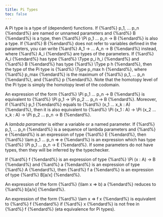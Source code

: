 ```yaml
---
title: Pi Types
toc: false
---
```


A Pi type is a type of (dependent) functions.
If {%ard%} p_1, ... p_n {%endard%} are named or unnamed parameters and {%ard%} B {%endard%} is a type, then {%ard%} \Pi p_1 ... p_n -> B {%endard%} is also a type.
If {%ard%} B {%endard%} does not refer to variables defined in the parameters, you can write {%ard%} A_1 -> ... A_n -> B {%endard%} instead, where
{%ard%} A_i {%endard%} are types of the parameters.
If {%ard%} A_i {%endard%} has type {%ard%} \Type p_i h_i {%endard%} and {%ard%} B {%endard%} has type {%ard%} \Type p h {%endard%}, then the type of the Pi type is {%ard%} \Type p_max h {%endard%},
where {%ard%} p_max {%endard%} is the maximum of {%ard%} p_1, ... p_n {%endard%}, and {%ard%} p {%endard%}.
Note that the homotopy level of the Pi type is simply the homotopy level of the codomain.

An expression of the form {%ard%} \Pi p_1 ... p_n -> B {%endard%} is equivalent to {%ard%} \Pi p_1 -> \Pi p_2 ... p_n -> B {%endard%}.
Moreover, if {%ard%} p_1 {%endard%} equals to {%ard%} (x_1 ... x_k : A) {%endard%}, then it is also equivalent to
{%ard%} \Pi (x_1 : A) -> \Pi (x_2 ... x_k : A) -> \Pi p_2 ... p_n -> B {%endard%}.

A _lambda parameter_ is either a variable or a named parameter.
If {%ard%} p_1, ... p_n {%endard%} is a sequence of lambda parameters and {%ard%} e {%endard%} is an expression of type {%ard%} E {%endard%}, then
{%ard%} \lam p_1 ... p_n => e {%endard%} is an expression which has type {%ard%} \Pi p_1 ... p_n -> E {%endard%}.
If some parameters do not have types, then they will be inferred by the typechecker.

If {%ard%} f {%endard%} is an expression of type {%ard%} \Pi (x : A) -> B {%endard%} and {%ard%} a {%endard%} is an expression of type {%ard%} A {%endard%}, then {%ard%} f a {%endard%} is an expression
of type {%ard%} B[a/x] {%endard%}.

An expression of the form {%ard%} (\lam x => b) a {%endard%} reduces to {%ard%} b[a/x] {%endard%}.

An expression of the form {%ard%} \lam x => f x {%endard%} is equivalent to {%ard%} f {%endard%} if {%ard%} x {%endard%} is not free in {%ard%} f {%endard%} (eta equivalence for Pi types).
